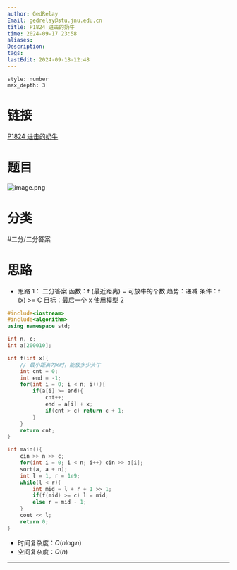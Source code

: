 ```yaml
---
author: GedRelay
Email: gedrelay@stu.jnu.edu.cn
title: P1824 进击的奶牛
time: 2024-09-17 23:58
aliases: 
Description: 
tags: 
lastEdit: 2024-09-18-12:48
---
```


```toc
style: number
max_depth: 3
```

# 链接
[P1824 进击的奶牛](https://www.luogu.com.cn/problem/P1824) 

# 题目
![image.png](https://ged-pic-bed.oss-cn-guangzhou.aliyuncs.com/img/202409172359092.png)


# 分类
#二分/二分答案 

# 思路
- 思路 1：
二分答案
函数：f (最近距离) =  可放牛的个数
趋势：递减
条件：f (x) >= C
目标：最后一个 x
使用模型 2

```cpp
#include<iostream>
#include<algorithm>
using namespace std;

int n, c;
int a[200010];

int f(int x){
    // 最小距离为x时，能放多少头牛
    int cnt = 0;
    int end = -1;
    for(int i = 0; i < n; i++){
        if(a[i] >= end){
            cnt++;
            end = a[i] + x;
            if(cnt > c) return c + 1;
        }
    }
    return cnt;
}

int main(){
    cin >> n >> c;
    for(int i = 0; i < n; i++) cin >> a[i];
    sort(a, a + n);
    int l = 1, r = 1e9;
    while(l < r){
        int mid = l + r + 1 >> 1;
        if(f(mid) >= c) l = mid;
        else r = mid - 1;
    }
    cout << l;
    return 0;
}
```


- 时间复杂度：${O\left( n\log n \right)  }$ 
- 空间复杂度：${O\left( n \right)  }$ 


---

